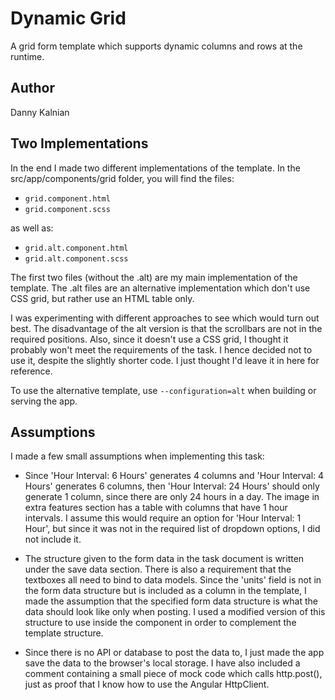 # Dynamic Grid

A grid form template which supports dynamic columns and rows at the runtime.

## Author

Danny Kalnian

## Two Implementations

In the end I made two different implementations of the template.
In the src/app/components/grid folder, you will find the files:

- `grid.component.html`
- `grid.component.scss`

as well as:

- `grid.alt.component.html`
- `grid.alt.component.scss`

The first two files (without the .alt) are my main implementation of the template.
The .alt files are an alternative implementation which don't use CSS grid, but rather use an HTML table only.

I was experimenting with different approaches to see which would turn out best.
The disadvantage of the alt version is that the scrollbars are not in the required positions. Also, since it doesn't use a CSS grid, I thought it probably won't meet the requirements of the task. I hence decided not to use it, despite the slightly shorter code. I just thought I'd leave it in here for reference.

To use the alternative template, use `--configuration=alt` when building or serving the app.

## Assumptions

I made a few small assumptions when implementing this task:

- Since 'Hour Interval: 6 Hours' generates 4 columns and 'Hour Interval: 4 Hours' generates 6 columns, then 'Hour Interval: 24 Hours' should only generate 1 column, since there are only 24 hours in a day. The image in extra features section has a table with columns that have 1 hour intervals. I assume this would require an option for 'Hour Interval: 1 Hour', but since it was not in the required list of dropdown options, I did not include it.

- The structure given to the form data in the task document is written under the save data section. There is also a requirement that the textboxes all need to bind to data models. Since the 'units' field is not in the form data structure but is included as a column in the template, I made the assumption that the specified form data structure is what the data should look like only when posting. I used a modified version of this structure to use inside the component in order to complement the template structure.

- Since there is no API or database to post the data to, I just made the app save the data to the browser's local storage. I have also included a comment containing a small piece of mock code which calls http.post(), just as proof that I know how to use the Angular HttpClient.
